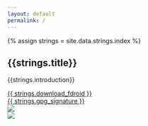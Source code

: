 ```yaml
---
layout: default
permalink: /
---
```


{% assign strings = site.data.strings.index %}

<h2>{{strings.title}}</h2>

{{strings.introduction}}

<div class="download-and-screenshot">
    <div class="download">
        <div class="button">
            <a class="material-button" href="https://f-droid.org/FDroid.apk">{{ strings.download_fdroid }}</a>
        </div>
        <div class="gpg">
            <a href="https://f-droid.org/FDroid.apk.asc">{{ strings.gpg_signature }}</a>
        </div>
        <div class="qr">
            <img src="{{ site.baseurl }}/assets/download-fdroid-qr.png" />
        </div>
    </div>
    <div class="screenshot">
        <img
            src="{{ site.baseurl }}/assets/phone-frame.png"
            style="background: url('{{ site.baseurl }}/{% fdroid_screenshot %}') center center no-repeat; background-size: 78% auto" />
    </div>
</div>
